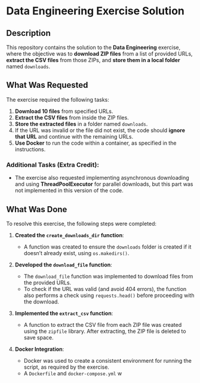 # Data Engineering Exercise Solution

## Description

This repository contains the solution to the **Data Engineering** exercise, where the objective was to **download ZIP files** from a list of provided URLs, **extract the CSV files** from those ZIPs, and **store them in a local folder** named `downloads`.

## What Was Requested

The exercise required the following tasks:

1. **Download 10 files** from specified URLs.
2. **Extract the CSV files** from inside the ZIP files.
3. **Store the extracted files** in a folder named `downloads`.
4. If the URL was invalid or the file did not exist, the code should **ignore that URL** and continue with the remaining URLs.
5. **Use Docker** to run the code within a container, as specified in the instructions.

### Additional Tasks (Extra Credit):
- The exercise also requested implementing asynchronous downloading and using **ThreadPoolExecutor** for parallel downloads, but this part was not implemented in this version of the code.

## What Was Done

To resolve this exercise, the following steps were completed:

1. **Created the `create_downloads_dir` function**:
   - A function was created to ensure the `downloads` folder is created if it doesn’t already exist, using `os.makedirs()`.

2. **Developed the `download_file` function**:
   - The `download_file` function was implemented to download files from the provided URLs.
   - To check if the URL was valid (and avoid 404 errors), the function also performs a check using `requests.head()` before proceeding with the download.

3. **Implemented the `extract_csv` function**:
   - A function to extract the CSV file from each ZIP file was created using the `zipfile` library. After extracting, the ZIP file is deleted to save space.

4. **Docker Integration**:
   - Docker was used to create a consistent environment for running the script, as required by the exercise.
   - A `Dockerfile` and `docker-compose.yml` w
